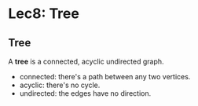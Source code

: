 # Lec8: Tree
## Tree
A **tree** is a connected, acyclic undirected graph.
- connected: there's a path between any two vertices.
- acyclic: there's no cycle.
- undirected: the edges have no direction.

